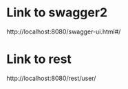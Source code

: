 # Link to swagger2
http://localhost:8080/swagger-ui.html#/

# Link to rest
http://localhost:8080/rest/user/